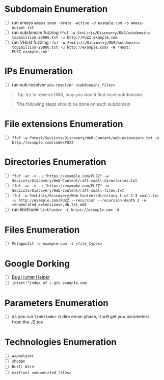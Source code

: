 # Subdomain Enumeration
- [ ] run amass `amass enum -brute -active -d example.com -o amass-output.txt`
- [ ] run subdomain fuzzing `ffuf -w SecLists/Discovery/DNS/subdomains-top1million-20000.txt -u http://FUZZ.example.com`
- [ ] run VHost fuzzing `ffuf -w SecLists/Discovery/DNS/subdomains-top1million-20000.txt -u http://example.com/ -H 'Host: FUZZ.example.com'`
# IPs Enumeration
- [ ] run sub-resolver `sub-resolver <subdomains_files>`
> Tip: try to reverse DNS, may you would find more subdomains <br>

> The following steps should be done on each subdomain
# File extensions Enumeration
- [ ] `ffuf -w Pntest/SecLists/Discovery/Web-Content/web-extensions.txt -u http://example.com/indexFUZZ`
# Directories Enumeration
- [ ] `ffuf -ac -v -u "https://example.com/FUZZ" -w SecLists/Discovery/Web-Content/raft-small-directories.txt`
- [ ] `ffuf -ac -v -u "https://exampke.com/FUZZ" -w SecLists/Discovery/Web-Content/raft-small-files.txt`
- [ ] `ffuf -w SecLists/Discovery/Web-Content/directory-list-2.3-small.txt -u http://example.com/FUZZ --recursion --recursion-depth 1 -e <enumerated_extensions>,db,txt,md5`
- [ ] run linkfinder `linkfinder -i https://example.com -d`
# Files Enumeration
- [ ] `Metagoofil -d example.com -t <file_types>`
# Google Dorking
- [ ] [Bug Hunter Helper](https://dorks.faisalahmed.me/)
- [ ] `intext:”index of /.git example.com`
# Parameters Enumeration
- [ ] as you run `linkfinder` in dirs enum phase, it will get you parameters from the JS too
# Technologies Enumeration
- [ ] `wappalyzer`
- [ ] `shodan`
- [ ] `Built With`
- [ ] `exiftool <enumerated_files>`
